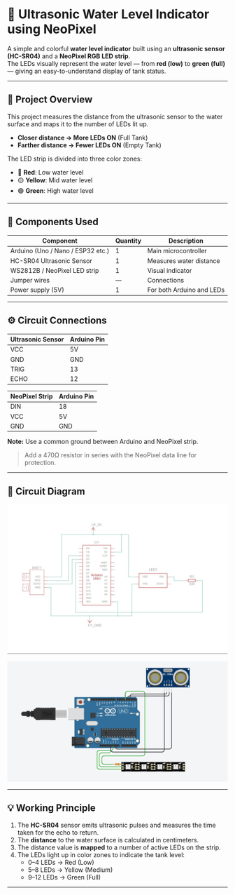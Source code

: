 # 🌊 Ultrasonic Water Level Indicator using NeoPixel

A simple and colorful **water level indicator** built using an **ultrasonic sensor (HC-SR04)** and a **NeoPixel RGB LED strip**.  
The LEDs visually represent the water level — from **red (low)** to **green (full)** — giving an easy-to-understand display of tank status.

---

## 🧠 Project Overview

This project measures the distance from the ultrasonic sensor to the water surface and maps it to the number of LEDs lit up.  
- **Closer distance → More LEDs ON** (Full Tank)  
- **Farther distance → Fewer LEDs ON** (Empty Tank)  

The LED strip is divided into three color zones:
- 🔴 **Red**: Low water level  
- 🟡 **Yellow**: Mid water level  
- 🟢 **Green**: High water level  

---

## 🧰 Components Used

| Component | Quantity | Description |
|------------|-----------|-------------|
| Arduino (Uno / Nano / ESP32 etc.) | 1 | Main microcontroller |
| HC-SR04 Ultrasonic Sensor | 1 | Measures water distance |
| WS2812B / NeoPixel LED strip | 1 | Visual indicator |
| Jumper wires | — | Connections |
| Power supply (5V) | 1 | For both Arduino and LEDs |

---

## ⚙️ Circuit Connections

| Ultrasonic Sensor | Arduino Pin |
|--------------------|-------------|
| VCC | 5V |
| GND | GND |
| TRIG | 13 |
| ECHO | 12 |

| NeoPixel Strip | Arduino Pin |
|----------------|-------------|
| DIN | 18 |
| VCC | 5V |
| GND | GND |

 **Note:** Use a common ground between Arduino and NeoPixel strip.  
> Add a 470Ω resistor in series with the NeoPixel data line for protection.

---

## 🧭 Circuit Diagram

![Circuit Diagram](Water_level_diagram.jpg)

![Circuit Diagram](water_level1.jpg)



---

## 💡 Working Principle

1. The **HC-SR04** sensor emits ultrasonic pulses and measures the time taken for the echo to return.  
2. The **distance** to the water surface is calculated in centimeters.  
3. The distance value is **mapped** to a number of active LEDs on the strip.  
4. The LEDs light up in color zones to indicate the tank level:
   - 0–4 LEDs → Red (Low)
   - 5–8 LEDs → Yellow (Medium)
   - 9–12 LEDs → Green (Full)

---
